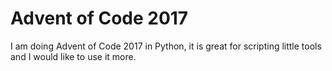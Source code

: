 # Advent of Code 2017

I am doing Advent of Code 2017 in Python, it is great for scripting little tools and I would like to use it more.

